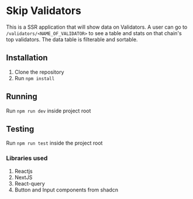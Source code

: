 # Skip Validators

This is a SSR application that will show data on Validators. A user can go to `/validators/<NAME_OF_VALIDATOR>` to see a table and stats on that chain's top validators. The data table is filterable and sortable.

## Installation

1. Clone the repository
2. Run `npm install`

## Running

Run `npm run dev` inside project root

## Testing

Run `npm run test` inside the project root

### Libraries used

1. Reactjs
2. NextJS
3. React-query
4. Button and Input components from shadcn
